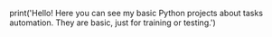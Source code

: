 print('Hello! Here you can see my basic Python projects about tasks automation. They are basic, just for training or testing.')
